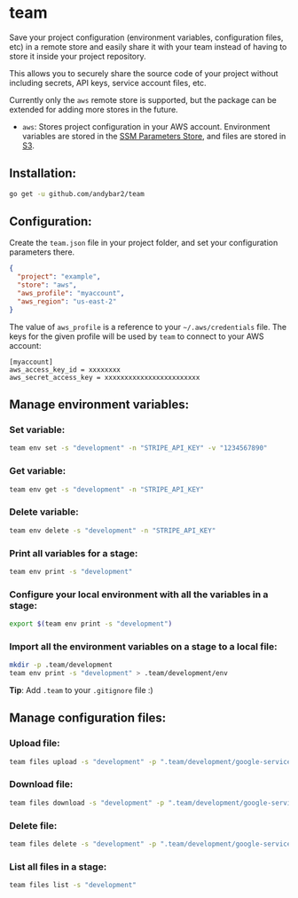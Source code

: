 # team

Save your project configuration (environment variables, configuration files, etc) in a remote store and easily share it with your team instead of having to store it inside your project repository.

This allows you to securely share the source code of your project without including secrets, API keys, service account files, etc.

Currently only the `aws` remote store is supported, but the package can be extended for adding more stores in the future.

- `aws`: Stores project configuration in your AWS account. Environment variables are stored in the [SSM Parameters Store](https://docs.aws.amazon.com/systems-manager/latest/userguide/systems-manager-paramstore.html), and files are stored in [S3](https://docs.aws.amazon.com/s3/index.html).

## Installation:

```bash
go get -u github.com/andybar2/team
```

## Configuration:

Create the `team.json` file in your project folder, and set your configuration parameters there.

```json
{
  "project": "example",
  "store": "aws",
  "aws_profile": "myaccount",
  "aws_region": "us-east-2"
}
```

The value of `aws_profile` is a reference to your `~/.aws/credentials` file. The keys for the given profile will be used by `team` to connect to your AWS account:

```
[myaccount]
aws_access_key_id = xxxxxxxx
aws_secret_access_key = xxxxxxxxxxxxxxxxxxxxxxxx
```

## Manage environment variables:

### Set variable:

```bash
team env set -s "development" -n "STRIPE_API_KEY" -v "1234567890"
```

### Get variable:

```bash
team env get -s "development" -n "STRIPE_API_KEY"
```

### Delete variable:

```bash
team env delete -s "development" -n "STRIPE_API_KEY"
```

### Print all variables for a stage:

```bash
team env print -s "development"
```

### Configure your local environment with all the variables in a stage:

```bash
export $(team env print -s "development")
```

### Import all the environment variables on a stage to a local file:

```bash
mkdir -p .team/development
team env print -s "development" > .team/development/env
```

**Tip**: Add `.team` to your `.gitignore` file :)

## Manage configuration files:

### Upload file:

```bash
team files upload -s "development" -p ".team/development/google-service-account.json"
```

### Download file:

```bash
team files download -s "development" -p ".team/development/google-service-account.json"
```

### Delete file:

```bash
team files delete -s "development" -p ".team/development/google-service-account.json"
```

### List all files in a stage:

```bash
team files list -s "development"
```
